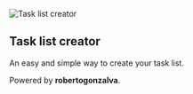 ![Task list creator](https://imgur.com/BKV3k0I)

## Task list creator

An easy and simple way to create your task list.

Powered by **robertogonzalva**.
